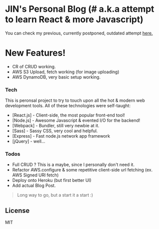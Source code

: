 # JIN's Personal Blog (# a.k.a attempt to learn React & more Javascript)

You can check my previous, currently postponed, outdated attempt [here.][df1]

# New Features!

  - CR of CRUD working.
  - AWS S3 Upload, fetch working (for image uploading)
  - AWS DynamoDB, very basic setup working.




### Tech

This is peronsal project to try to touch upon all the hot & modern web development tools. All of these technologies were self-taught:

* [React.js] - Client-side, the most popular front-end tool!
* [Node.js] - Awesome Javascript & evented I/O for the backend!
* [Webpack] - Bundler, still very newbie at it.
* [Sass] - Sassy CSS, very cool and helpful.
* [Express] - Fast node.js network app framework
* [jQuery] - well...



### Todos

 - Full CRUD ? This is a maybe, since I personally don't need it.
 - Refactor AWS.configure & some repetitive client-side url fetching (ex. AWS Signed URl fetch)
 - Deploy onto Heroku (but first better UI)
 - Add actual Blog Post.

> Long way to go, but a start it a start :)


License
----

MIT

   [df1]: <https://secret-hamlet-38810.herokuapp.com>
   [linkedin]: <https://www.linkedin.com/in/jin-song-2684a1a0?trk=hp-identity-name>
 
   [PlDb]: <https://github.com/joemccann/dillinger/tree/master/plugins/dropbox/README.md>
   [PlGh]: <https://github.com/joemccann/dillinger/tree/master/plugins/github/README.md>
   [PlGd]: <https://github.com/joemccann/dillinger/tree/master/plugins/googledrive/README.md>
   [PlOd]: <https://github.com/joemccann/dillinger/tree/master/plugins/onedrive/README.md>
   [PlMe]: <https://github.com/joemccann/dillinger/tree/master/plugins/medium/README.md>
   [PlGa]: <https://github.com/RahulHP/dillinger/blob/master/plugins/googleanalytics/README.md>
